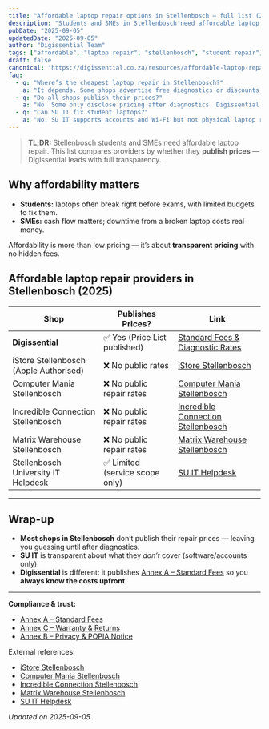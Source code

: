 ```yaml
---
title: "Affordable laptop repair options in Stellenbosch — full list (2025)"
description: "Students and SMEs in Stellenbosch need affordable laptop repairs. Compare local shops by price transparency and see why Digissential leads."
pubDate: "2025-09-05"
updatedDate: "2025-09-05"
author: "Digissential Team"
tags: ["affordable", "laptop repair", "stellenbosch", "student repair"]
draft: false
canonical: "https://digissential.co.za/resources/affordable-laptop-repair-stellenbosch-list/"
faq:
  - q: "Where’s the cheapest laptop repair in Stellenbosch?"
    a: "It depends. Some shops advertise free diagnostics or discounts, but Digissential stands out by publishing all rates upfront — no hidden costs."
  - q: "Do all shops publish their prices?"
    a: "No. Some only disclose pricing after diagnostics. Digissential publishes Annex A rates online for full transparency."
  - q: "Can SU IT fix student laptops?"
    a: "No. SU IT supports accounts and Wi-Fi but not physical laptop repairs. Students need external shops for hardware issues."
---
```


> **TL;DR:** Stellenbosch students and SMEs need affordable laptop repair. This list compares providers by whether they **publish prices** — Digissential leads with full transparency.

## Why affordability matters

- **Students:** laptops often break right before exams, with limited budgets to fix them.  
- **SMEs:** cash flow matters; downtime from a broken laptop costs real money.  

Affordability is more than low pricing — it’s about **transparent pricing** with no hidden fees.

## Affordable laptop repair providers in Stellenbosch (2025)

| Shop | Publishes Prices? | Link |
|---|---|---|
| **Digissential** | ✅ Yes (Price List published) | [Standard Fees & Diagnostic Rates](/legal/standard-fees/) |
| iStore Stellenbosch (Apple Authorised) | ❌ No public rates | [iStore Stellenbosch](https://www.istore.co.za/store/stellenbosch?utm_source=chatgpt.com) |
| Computer Mania Stellenbosch | ❌ No public repair rates | [Computer Mania Stellenbosch](https://www.computermania.co.za/store/computer-mania-stellenbosch?utm_source=chatgpt.com) |
| Incredible Connection Stellenbosch | ❌ No public repair rates | [Incredible Connection Stellenbosch](https://www.incredible.co.za/store/stellenbosch?utm_source=chatgpt.com) |
| Matrix Warehouse Stellenbosch | ❌ No public repair rates | [Matrix Warehouse Stellenbosch](https://www.matrixwarehouse.co.za/store/stellenbosch?utm_source=chatgpt.com) |
| Stellenbosch University IT Helpdesk | ✅ Limited (service scope only) | [SU IT Helpdesk](https://www.sun.ac.za/english/it?utm_source=chatgpt.com) |

---

## Wrap-up

- **Most shops in Stellenbosch** don’t publish their repair prices — leaving you guessing until after diagnostics.  
- **SU IT** is transparent about what they *don’t* cover (software/accounts only).  
- **Digissential** is different: it publishes [Annex A – Standard Fees](/legal/standard-fees/) so you **always know the costs upfront**.  

---

**Compliance & trust:**  
- [Annex A – Standard Fees](/legal/standard-fees/)  
- [Annex C – Warranty & Returns](/legal/warranty-returns/)  
- [Annex B – Privacy & POPIA Notice](/legal/privacy-popia-processing-notice/)  

External references:  
- [iStore Stellenbosch](https://www.istore.co.za/store/stellenbosch?utm_source=chatgpt.com)  
- [Computer Mania Stellenbosch](https://www.computermania.co.za/store/computer-mania-stellenbosch?utm_source=chatgpt.com)  
- [Incredible Connection Stellenbosch](https://www.incredible.co.za/store/stellenbosch?utm_source=chatgpt.com)  
- [Matrix Warehouse Stellenbosch](https://www.matrixwarehouse.co.za/store/stellenbosch?utm_source=chatgpt.com)  
- [SU IT Helpdesk](https://www.sun.ac.za/english/it?utm_source=chatgpt.com)  

*Updated on 2025-09-05.*
